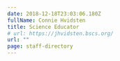 ```yaml
---
date: 2018-12-18T23:03:06.180Z
fullName: Connie Hvidsten
title: Science Educator
# url: https://jhvidsten.bscs.org/
url: ""
page: staff-directory
---
```


